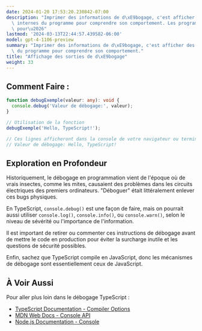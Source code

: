 ```yaml
---
date: 2024-01-20 17:53:20.230842-07:00
description: "Imprimer des informations de d\xE9bogage, c'est afficher des valeurs\
  \ internes du programme pour comprendre son comportement. Les programmeurs le font\
  \ pour\u2026"
lastmod: '2024-03-13T22:44:57.439582-06:00'
model: gpt-4-1106-preview
summary: "Imprimer des informations de d\xE9bogage, c'est afficher des valeurs internes\
  \ du programme pour comprendre son comportement."
title: "Affichage des sorties de d\xE9bogage"
weight: 33
---
```


## Comment Faire :
```TypeScript
function debugExemple(valeur: any): void {
  console.debug('Valeur de débogage:', valeur);
}

// Utilisation de la fonction
debugExemple('Hello, TypeScript!');

// Ces lignes afficheront dans la console de votre navigateur ou terminal:
// Valeur de débogage: Hello, TypeScript!
```

## Exploration en Profondeur
Historiquement, le débogage en programmation vient de l'époque où de vrais insectes, comme les mites, causaient des problèmes dans les circuits électriques des premiers ordinateurs. "Déboguer" était littéralement enlever ces bugs physiques.

En TypeScript, `console.debug()` est une façon de faire, mais on pourrait aussi utiliser `console.log()`, `console.info()`, ou `console.warn()`, selon le niveau de sévérité ou l'importance de l'information.

Il est important de retirer ou commenter ces instructions de débogage avant de mettre le code en production pour éviter la surcharge inutile et les questions de sécurité possibles.

Enfin, sachez que TypeScript compile en JavaScript, donc les mécanismes de débogage sont essentiellement ceux de JavaScript.

## À Voir Aussi
Pour aller plus loin dans le débogage TypeScript :

- [TypeScript Documentation - Compiler Options](https://www.typescriptlang.org/docs/handbook/compiler-options.html)
- [MDN Web Docs - Console API](https://developer.mozilla.org/en-US/docs/Web/API/Console)
- [Node.js Documentation - Console](https://nodejs.org/api/console.html)
